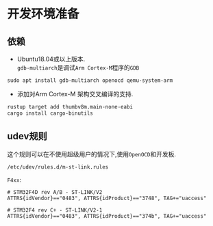 # 开发环境准备  

## 依赖  
- Ubuntu18.04或以上版本.    
`gdb-multiarch`是调试`Arm Cortex-M`程序的`GDB`
```  
sudo apt install gdb-multiarch openocd qemu-system-arm  
```  
- 添加对Arm Cortex-M 架构交叉编译的支持.
```bash
rustup target add thumbv8m.main-none-eabi  
cargo install cargo-binutils
```

## udev规则
这个规则可以在不使用超级用户的情况下,使用`OpenOCD`和开发板.  

`/etc/udev/rules.d/m-st-link.rules`  

`F4xx`:
```
# STM32F4D rev A/B - ST-LINK/V2
ATTRS{idVendor}=="0483", ATTRS{idProduct}=="3748", TAG+="uaccess"

# STM32F4 rev C+ - ST-LINK/V2-1
ATTRS{idVendor}=="0483", ATTRS{idProduct}=="374b", TAG+="uaccess"

```